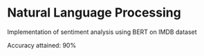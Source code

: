 # Natural Language Processing

Implementation of sentiment analysis using BERT on IMDB dataset

Accuracy attained: 90%
